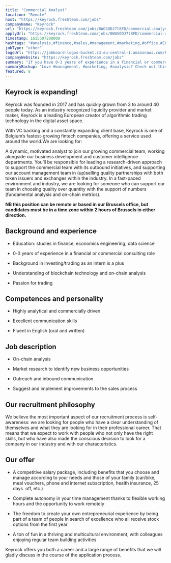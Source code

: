 ```yaml
---
title: "Commercial Analyst"
location: "Remote"
host: "https://keyrock.freshteam.com/jobs"
companyName: "Keyrock"
url: "https://keyrock.freshteam.com/jobs/0WGSODJ7t8FD/commercial-analyst-remote-possible"
applyUrl: "https://keyrock.freshteam.com/jobs/0WGSODJ7t8FD/commercial-analyst-remote-possible#applicant-form"
timestamp: 1615507200000
hashtags: "#analysis,#finance,#sales,#management,#marketing,#office,#English"
jobType: "other"
logoUrl: "https://jobboard-logos-bucket.s3.eu-central-1.amazonaws.com/keyrock"
companyWebsite: "https://keyrock.freshteam.com/jobs"
summary: "If you have 0-3 years of experience in a financial or commercial consulting role, Keyrock is looking for someone with your knowledge."
summaryBackup: "Love #management, #marketing, #analysis? Check out this job post!"
featured: 8
---
```


## Keyrock is expanding!

Keyrock was founded in 2017 and has quickly grown from 3 to around 40 people today. As an industry recognized liquidity provider and market maker, Keyrock is a leading European creator of algorithmic trading technology in the digital asset space.

With VC backing and a constantly expanding client base, Keyrock is one of Belgium’s fastest-growing fintech companies, offering a service used around the world.We are looking for:

A dynamic, motivated analyst to join our growing commercial team, working alongside our business development and customer intelligence departments. You’ll be responsible for leading a research-driven approach to support the commercial team with its outbound initiatives, and supporting our account management team in (up)selling quality partnerships with both token issuers and exchanges within the industry. In a fast-paced environment and industry, we are looking for someone who can support our team in choosing quality over quantity with the support of numbers (fundamental analysis and on-chain metrics). 

**NB this position can be remote or based in our Brussels office, but candidates must be in a time zone within 2 hours of Brussels in either direction.**

## Background and experience

*   Education: studies in finance, economics engineering, data science
    
*   0-3 years of experience in a financial or commercial consulting role
    
*   Background in investing/trading as an intern is a plus
    
*   Understanding of blockchain technology and on-chain analysis
    
*   Passion for trading
    

## Competences and personality

*   Highly analytical and commercially driven
    
*   Excellent communication skills
    
*   Fluent in English (oral and written)
    

## Job description

*   On-chain analysis
    
*   Market research to identify new business opportunities
    
*   Outreach and inbound communication
    
*   Suggest and implement improvements to the sales process
    

## Our recruitment philosophy

We believe the most important aspect of our recruitment process is self-awareness: we are looking for people who have a clear understanding of themselves and what they are looking for in their professional career. That means that we expect to work with people who not only have the right skills, but who have also made the conscious decision to look for a company in our industry and with our characteristics.

## Our offer

*   A competitive salary package, including benefits that you choose and manage according to your needs and those of your family (car/bike, meal vouchers, phone and internet subscription, health insurance, 25 days  off, etc.) 
    
*   Complete autonomy in your time management thanks to flexible working hours and the opportunity to work remotely 
    
*   The freedom to create your own entrepreneurial experience by being part of a team of people in search of excellence who all receive stock options from the first year
    
*   A ton of fun in a thriving and multicultural environment, with colleagues enjoying regular team building activities 
    

Keyrock offers you both a career and a large range of benefits that we will gladly discuss in the course of the application process.
